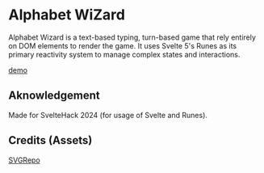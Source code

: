 # Alphabet WiZard

Alphabet Wizard is a text-based typing, turn-based game that rely entirely on DOM elements to render the game. It uses Svelte 5's Runes as its primary reactivity system to manage complex states and interactions.

[demo](https://alphabet-wizard.pages.dev)

## Aknowledgement

Made for SvelteHack 2024 (for usage of Svelte and Runes).

## Credits (Assets)

[SVGRepo](https://www.svgrepo.com/)
